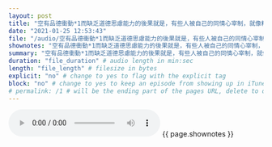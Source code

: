 ```yaml
---
layout: post
title: "空有品德衝動*1而缺乏道德思慮能力的後果就是，有些人被自己的同情心宰制，就像精蟲衝腦一樣不顧後果地盲目行動，而另外一些人則把喜好泛道德化，用自己的價值觀壓迫別人。諷刺的是，不管如何這些人都相信自己是在做好事。" # quotes allow forbidden characters like the colon
date: "2021-01-25 12:53:43"
file: "/audio/空有品德衝動*1而缺乏道德思慮能力的後果就是，有些人被自己的同情心宰制，就像精蟲衝腦一樣不顧後果地盲目行動，而另外一些人則把喜好泛道德化，用自己的價值觀壓迫別人。諷刺的是，不管如何這些人都相信自己是在做好事。.mp3"
shownotes: "空有品德衝動*1而缺乏道德思慮能力的後果就是，有些人被自己的同情心宰制，就像精蟲衝腦一樣不顧後果地盲目行動，而另外一些人則把喜好泛道德化，用自己的價值觀壓迫別人。諷刺的是，不管如何這些人都相信自己是在做好事。"
summary: "空有品德衝動*1而缺乏道德思慮能力的後果就是，有些人被自己的同情心宰制，就像精蟲衝腦一樣不顧後果地盲目行動，而另外一些人則把喜好泛道德化，用自己的價值觀壓迫別人。諷刺的是，不管如何這些人都相信自己是在做好事。"
duration: "file_duration" # audio length in min:sec
length: "file_length" # filesize in bytes
explicit: "no" # change to yes to flag with the explicit tag
block: "no" # change to yes to keep an episode from showing up in iTunes
# permalink: /1 # will be the ending part of the pages URL, delete to default to the title
---
```


<audio controls>
<source src="{{site.url}}{{site.baseurl}}{{ page.file }}" type="audio/x-mp3">
Your browser does not support the audio element.
</audio>
{{ page.shownotes }}
